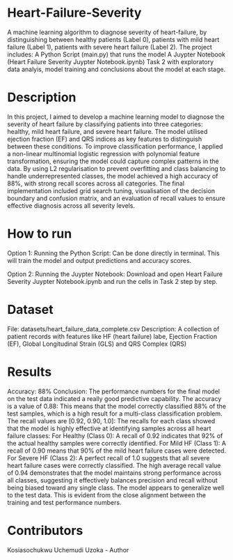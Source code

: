 # Heart-Failure-Severity
A machine learning algorithm to diagnose severity of heart-failure, by distinguishing between  healthy patients (Label 0), patients with mild heart failure (Label 1), patients with severe heart failure (Label 2). The project includes:
  A Python Script (main.py) that runs the model
  A Juypter Notebook (Heart Failure Severity Juypter Notebook.ipynb) Task 2 with exploratory data analyis, model training and conclusions about the model at each stage.

# Description
In this project, I aimed to develop a machine learning model to diagnose the severity of heart failure by classifying patients into three categories: healthy, mild heart failure, and severe heart failure. The model utilised ejection fraction (EF) and QRS indices as key features to distinguish between these conditions. To improve classification performance, I applied a non-linear multinomial logistic regression with polynomial feature transformation, ensuring the model could capture complex patterns in the data. By using L2 regularisation to prevent overfitting and class balancing to handle underrepresented classes, the model achieved a high accuracy of 88%, with strong recall scores across all categories. The final implementation included grid search tuning, visualisation of the decision boundary and confusion matrix, and an evaluation of recall values to ensure effective diagnosis across all severity levels.

# How to run
Option 1: Running the Python Script: Can be done directly in terminal. This will train the model and output predictions and accuracy scores.

Option 2: Running the Juypter Notebook: Download and open Heart Failure Severity Juypter Notebook.ipynb and run the cells in Task 2 step by step.

# Dataset
File: datasets/heart_failure_data_complete.csv
Description: A collection of patient records with features like HF (heart failure) labe, Ejection Fraction (EF), Global Longitudinal Strain (GLS) and QRS Complex (QRS)

# Results
Accuracy: 88%
Conclusion: The performance numbers for the final model on the test data indicated a really good predictive capability. The accuracy is a value of 0.88: This means that the model correctly classified 88% of the test samples, which is a high result for a multi-class classification problem. The recall values are [0.92, 0.90, 1.0]: The recalls for each class showed that the model is highly effective at identifying samples across all heart failure classes: For Healthy (Class 0): A recall of 0.92 indicates that 92% of the actual healthy samples were correctly identified. For Mild HF (Class 1): A recall of 0.90 means that 90% of the mild heart failure cases were detected. For Severe HF (Class 2): A perfect recall of 1.0 suggests that all severe heart failure cases were correctly classified. The high average recall value of 0.94 demonstrates that the model maintains strong performance across all classes, suggesting it effectively balances precision and recall without being biased toward any single class. The model appears to generalize well to the test data. This is evident from the close alignment between the training and test performance numbers.

# Contributors
Kosiasochukwu Uchemudi Uzoka - Author
